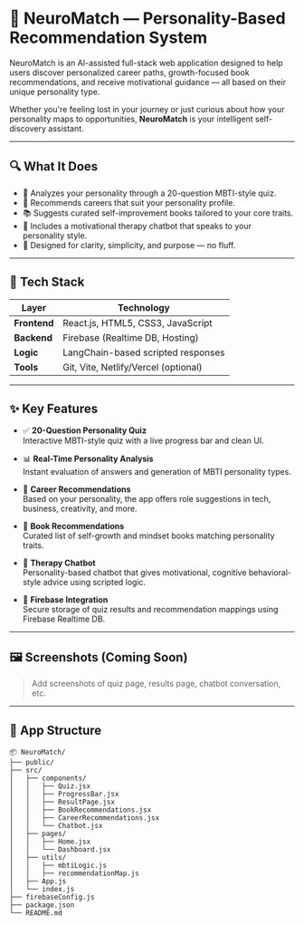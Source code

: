 # 🧠 NeuroMatch — Personality-Based Recommendation System

NeuroMatch is an AI-assisted full-stack web application designed to help users discover personalized career paths, growth-focused book recommendations, and receive motivational guidance — all based on their unique personality type.

Whether you're feeling lost in your journey or just curious about how your personality maps to opportunities, **NeuroMatch** is your intelligent self-discovery assistant.

---

## 🔍 What It Does

- 🔐 Analyzes your personality through a 20-question MBTI-style quiz.
- 🎯 Recommends careers that suit your personality profile.
- 📚 Suggests curated self-improvement books tailored to your core traits.
- 💬 Includes a motivational therapy chatbot that speaks to your personality style.
- 🧠 Designed for clarity, simplicity, and purpose — no fluff.

---

## 🧰 Tech Stack

| Layer        | Technology                              |
|--------------|------------------------------------------|
| **Frontend** | React.js, HTML5, CSS3, JavaScript        |
| **Backend**  | Firebase (Realtime DB, Hosting)          |
| **Logic**    | LangChain-based scripted responses       |
| **Tools**    | Git, Vite, Netlify/Vercel (optional)     |

---

## ✨ Key Features

- ✅ **20-Question Personality Quiz**  
  Interactive MBTI-style quiz with a live progress bar and clean UI.

- 📊 **Real-Time Personality Analysis**  
  Instant evaluation of answers and generation of MBTI personality types.

- 💼 **Career Recommendations**  
  Based on your personality, the app offers role suggestions in tech, business, creativity, and more.

- 📖 **Book Recommendations**  
  Curated list of self-growth and mindset books matching personality traits.

- 🧘 **Therapy Chatbot**  
  Personality-based chatbot that gives motivational, cognitive behavioral-style advice using scripted logic.

- 🧾 **Firebase Integration**  
  Secure storage of quiz results and recommendation mappings using Firebase Realtime DB.

---

## 🖼️ Screenshots (Coming Soon)

> Add screenshots of quiz page, results page, chatbot conversation, etc.

---

## 🧩 App Structure

```plaintext
📦 NeuroMatch/
├── public/
├── src/
│   ├── components/
│   │   ├── Quiz.jsx
│   │   ├── ProgressBar.jsx
│   │   ├── ResultPage.jsx
│   │   ├── BookRecommendations.jsx
│   │   ├── CareerRecommendations.jsx
│   │   └── Chatbot.jsx
│   ├── pages/
│   │   ├── Home.jsx
│   │   └── Dashboard.jsx
│   ├── utils/
│   │   ├── mbtiLogic.js
│   │   ├── recommendationMap.js
│   ├── App.js
│   └── index.js
├── firebaseConfig.js
├── package.json
└── README.md
